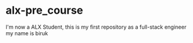 # alx-pre_course
I'm now a ALX Student, this is my first repository as a full-stack engineer
my name is biruk
